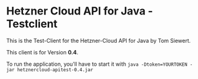 Hetzner Cloud API for Java - Testclient
==========================

This is the Test-Client for the Hetzner-Cloud API for Java by Tom Siewert.

This client is for Version **0.4**.

To run the application, you'll have to start it with ``java -Dtoken=YOURTOKEN -jar hetznercloud-apitest-0.4.jar``
